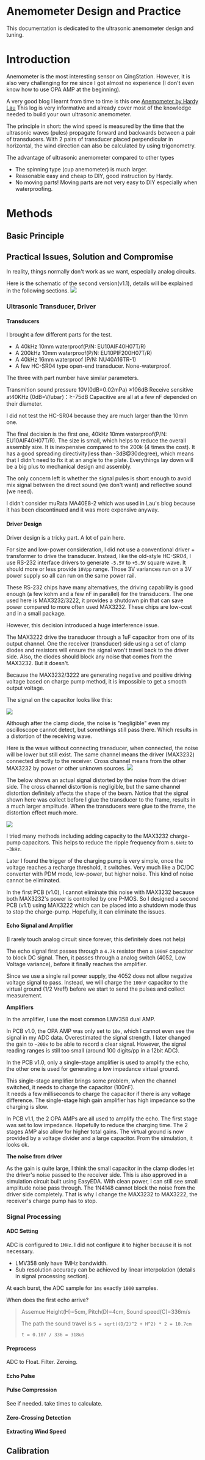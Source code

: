 # Anemometer Design and Practice

This documentation is dedicated to the ultrasonic anemometer design and tuning. 

# Introduction
Anemometer is the most interesting sensor on QingStation. 
However, it is also very challenging for me since I got almost no experience 
(I don't even know how to use OPA AMP at the beginning).

A very good blog I learnt from time to time is this one [Anemometer by Hardy Lau](https://www.dl1glh.de/ultrasonic-anemometer.html#advancement) 
This log is very informative and already cover most of the knowledge needed to build your own ultrasonic anemometer. 

The principle in short: the wind speed is measured by the time that the ultrasonic waves (pules) propagate forward and backwards 
between a pair of transducers. 
With 2 pairs of transducer placed perpendicular in horizontal, the wind direction can also be calculated by using trigonometry.

The advantage of ultrasonic anemometer compared to other types
- The spinning type (cup anemometer) is much larger.
- Reasonable easy and cheap to DIY, good instruction by Hardy. 
- No moving parts! Moving parts are not very easy to DIY especially when waterproofing. 

# Methods

## Basic Principle

## Practical Issues, Solution and Compromise
In reality, things normally don't work as we want, especially analog circuits. 

Here is the schematic of the second version(v1.1), details will be explained in the following sections.
![](figures/anemometer-sch.png)

### Ultrasonic Transducer, Driver 

#### Transducers
I brought a few different parts for the test.
- A 40kHz 10mm waterproof(P/N: EU10AIF40H07T/R)
- A 200kHz 10mm waterproof(P/N: EU10PIF200H07T/R)
- A 40kHz 16mm waterproof (P/N: NU40A16TR-1)
- A few HC-SR04 type open-end transducer. None-waterproof. 

The three with part number have similar parameters. 

Transmition sound pressure 10V(0dB=0.02mPa) ≥106dB
Receive sensitive at40KHz (0dB=V/ubar)：≥-75dB
Capacitive are all at a few nF depended on their diameter. 

I did not test the HC-SR04 because they are much larger than the 10mm one. 

The final decision is the first one, 40kHz 10mm waterproof(P/N: EU10AIF40H07T/R).
The size is small, which helps to reduce the overall assembly size. 
It is inexpensive compared to the 200k (4 times the cost).
It has a good spreading directivity(less than -3dB@30degree), which means that I didn't need to fix it at an angle to the plate.
Everythings lay down will be a big plus to mechanical design and assembly.

The only concern left is whether the signal pules is short enough 
to avoid mix signal between the direct sound (we don't want) and reflective sound (we need). 

I didn't consider muRata MA40E8-2 which was used in Lau's blog because it has been discontinued and it was more expensive anyway. 

#### Driver Design
Driver design is a tricky part. A lot of pain here. 

For size and low-power consideration, I did not use a conventional driver + transformer to drive the transducer. 
Instead, like the old-style HC-SR04, I use RS-232 interface drivers to generate `-5.5V` to `+5.5V` square wave. 
It should more or less provide `10Vpp` range. 
Those 3V variances run on a 3V power supply so all  can run on the same power rail. 

These RS-232 chips have many alternatives, the driving capability is good enough (a few kohm and a few nF in parallel) for the transducers. 
The one used here is MAX3232/3222, it provides a shutdown pin that can save power compared to more often used MAX3232. 
These chips are low-cost and in a small package. 

However, this decision introduced a huge interference issue.

The MAX3222 drive the transducer through a 1uF capacitor from one of its output channel. 
One the receiver (transducer) side using a set of clamp diodes and resistors will ensure the signal won't travel back to the driver side. 
Also, the diodes should block any noise that comes from the MAX3232. But it doesn't.

Because the MAX3232/3222 are generating negative and positive driving voltage based on charge pump method, 
it is impossible to get a smooth output voltage. 

The signal on the capacitor looks like this:

![](max3232_driver_noise.jpg)

Although after the clamp diode, the noise is "negligible" even my oscilloscope cannot detect, but somethings still pass there. 
Which results in a distortion of the receiving wave.  

Here is the wave without connecting transducer, when connected, the noise will be lower but still exist. 
The same channel means the driver (MAX3232) connected directly to the receiver. 
Cross channel means from the other MAX3232 by power or other unknown sources.
![](figures/anemometer_noise.png)

The below shows an actual signal distorted by the noise from the driver side. 
The cross channel distortion is negligible, but the same channel distortion definitely affects the shape of the beam. 
Notice that the signal shown here was collect before I glue the transducer to the frame, results in a much larger amplitude.
When the transducers were glue to the frame, the distortion effect much more. 

![](figures/anemometer_signal_distorsion.png)

I tried many methods including adding capacity to the MAX3232 charge-pump capacitors. 
This helps to reduce the ripple frequency from `6.6kHz` to `~3kHz`. 

Later I found the trigger of the charging pump is very simple, once the voltage reaches a recharge threshold, it switches.
Very much like a DC/DC converter with PDM mode, low-power, but higher noise. This kind of noise cannot be eliminated.

In the first PCB (v1.0), I cannot eliminate this noise with MAX3232 because both MAX3232's power is controlled by one P-MOS.
So I designed a second PCB (v1.1) using MAX3222 which can be placed into a shutdown mode thus to stop the charge-pump. 
Hopefully, it can eliminate the issues. 


#### Echo Signal and Amplifier

(I rarely touch analog circuit since forever, this definitely does not help)

The echo signal first passes through a `4.7k` resistor then a `100nF` capacitor to block DC signal. 
Then, it passes through a analog switch (4052, Low Voltage variance), before it finally reaches the amplifier. 

Since we use a single rail power supply, the 4052 does not allow negative voltage signal to pass.
Instead, we will charge the `100nF` capacitor to the virtual ground (1/2 Vreff) 
before we start to send the pulses and collect measurement. 

**Amplifiers**

In the amplifier, I use the most common LMV358 dual AMP. 

In PCB v1.0, the OPA AMP was only set to `10x`, which I cannot even see the signal in my ADC data. 
Overestimated the signal strength.
I later changed the gain to `~200x` to be able to record a clear signal. 
However, the signal reading ranges is still too small (around 100 digits/pp in a 12bit ADC). 

In the PCB v1.0, only a single-stage amplifier is used to amplify the echo, 
the other one is used for generating a low impedance virtual ground. 

This single-stage amplifier brings some problem, when the channel switched, it needs to charge the capacitor (100nF).  
It needs a few milliseconds to charge the capacitor if there is any voltage difference. 
The single-stage high gain amplifier has high impedance so the charging is slow. 

In PCB v1.1, the 2 OPA AMPs are all used to amplify the echo. 
The first stage was set to low impedance. 
Hopefully to reduce the charging time.
The 2 stages AMP also allow for higher total gains. 
The virtual ground is now provided by a voltage divider and a large capacitor. 
From the simulation, it looks ok. 

**The noise from driver**

As the gain is quite large, I think the small capacitor in the clamp diodes let the driver's noise passed to the receiver side. 
This is also approved in a simulation circuit built using EasyEDA.
With clean power, I can still see small amplitude noise pass through. 
The 1N4148 cannot block the noise from the driver side completely. 
That is why I change the MAX3232 to MAX3222, the receiver's charge pump has to stop. 


### Signal Processing

#### ADC Setting 

ADC is configured to `1MHz`. I did not configure it to higher because it is not necessary.
- LMV358 only have 1MHz bandwidth.
- Sub resolution accuracy can be achieved by linear interpolation (details in signal processing section). 

At each burst, the ADC sample for `1ms` exactly `1000` samples.

When does the first echo arrive?
> Assemue Height(H)=5cm, Pitch(D)=4cm, Sound speed(C)=336m/s
>
> The path the sound travel is `S = sqrt((D/2)^2 + H^2) * 2 = 10.7cm`
>
> `t = 0.107 / 336 = 318uS`



#### Preprocess
ADC to Float. Filter. Zeroing. 

#### Echo Pulse

#### Pulse Compression
See if needed. take times to calculate. 

#### Zero-Crossing Detection

#### Extracting Wind Speed

## Calibration






